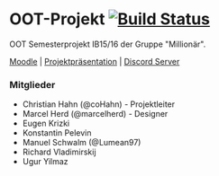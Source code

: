 # OOT-Projekt [![Build Status](https://travis-ci.org/marcelherd/OOT-Projekt.svg?branch=master)](https://travis-ci.org/marcelherd/OOT-Projekt)

OOT Semesterprojekt IB15/16 der Gruppe "Millionär".

[Moodle](http://moodle.hs-mannheim.de/course/view.php?id=1877) | [Projektpräsentation](http://moodle.hs-mannheim.de/pluginfile.php/96700/mod_resource/content/1/OOT16SS-19_Projekt.pdf) | [Discord Server](https://discord.gg/010Xc0hhuLOPI1h8u)

### Mitglieder

- Christian Hahn (@coHahn) - Projektleiter
- Marcel Herd (@marcelherd) - Designer
- Eugen Krizki
- Konstantin Pelevin
- Manuel Schwalm (@Lumean97)
- Richard Vladimirskij
- Ugur Yilmaz
